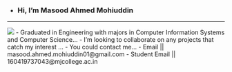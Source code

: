-  <h3> Hi, I’m Masood Ahmed Mohiuddin </h3>
<hr>
<img h=1 b=1 src="https://upload.wikimedia.org/wikipedia/commons/e/e0/LinkedIn-Logo.png", a="https://www.linkedin.com/in/masood-ahmed-mohiuddin/" >
-  Graduated in Engineering with majors in Computer Information Systems and Computer Science...
-  I’m looking to collaborate on any projects that catch my interest ...
-  You could contact me...
- Email         || masood.ahmed.mohiuddin01@gmail.com  
- Student Email || 160419737043@mjcollege.ac.in


<!---
keenshi/keenshi is a ✨ special ✨ repository because its `README.md` (this file) appears on your GitHub profile.
You can click the Preview link to take a look at your changes.
--->
